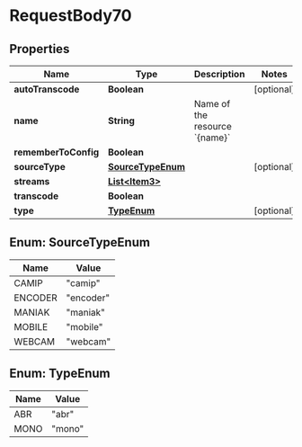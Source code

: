 

# RequestBody70


## Properties

| Name | Type | Description | Notes |
|------------ | ------------- | ------------- | -------------|
|**autoTranscode** | **Boolean** |  |  [optional] |
|**name** | **String** | Name of the resource &#x60;{name}&#x60; |  |
|**rememberToConfig** | **Boolean** |  |  |
|**sourceType** | [**SourceTypeEnum**](#SourceTypeEnum) |  |  [optional] |
|**streams** | [**List&lt;Item3&gt;**](Item3.md) |  |  |
|**transcode** | **Boolean** |  |  |
|**type** | [**TypeEnum**](#TypeEnum) |  |  [optional] |



## Enum: SourceTypeEnum

| Name | Value |
|---- | -----|
| CAMIP | &quot;camip&quot; |
| ENCODER | &quot;encoder&quot; |
| MANIAK | &quot;maniak&quot; |
| MOBILE | &quot;mobile&quot; |
| WEBCAM | &quot;webcam&quot; |



## Enum: TypeEnum

| Name | Value |
|---- | -----|
| ABR | &quot;abr&quot; |
| MONO | &quot;mono&quot; |



